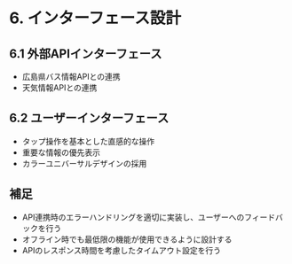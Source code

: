 # 6. インターフェース設計

## 6.1 外部APIインターフェース
- 広島県バス情報APIとの連携
- 天気情報APIとの連携

## 6.2 ユーザーインターフェース
- タップ操作を基本とした直感的な操作
- 重要な情報の優先表示
- カラーユニバーサルデザインの採用

## 補足
- API連携時のエラーハンドリングを適切に実装し、ユーザーへのフィードバックを行う
- オフライン時でも最低限の機能が使用できるように設計する
- APIのレスポンス時間を考慮したタイムアウト設定を行う 